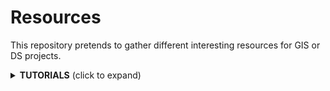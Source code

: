 # Resources
This repository pretends to gather different interesting resources for GIS or DS projects.

<details>
  <summary><b>TUTORIALS</b> (click to expand)</summary>

<!-- toc -->
| Nº  | Topic                   |Title                                     |Description |
| --: | :----------------------- |:----------------------------------------|:-------------|
|   1 | General Cartography |[How to make a beautiful map - Boris Müller](https://medium.com/@borism/how-to-make-a-beautiful-map-6d6776a20a48)|General tips about projections, tools, data, typography...|
|   2 | Relief maps |[Shaded Relief Tutorials](http://www.shadedrelief.com/tutorials.html)|Different tutorials about making shaded relief maps |
|   3 | Relief maps |[Relief Shading](http://www.reliefshading.com/)|Relief shadding tips. Last update 2014, I think|
|   2 | Relief maps |[Shaded Relief Tutorials](http://www.shadedrelief.com/tutorials.html)|Different tutorials about making shaded relief maps |
|   2 | Relief maps |[Shaded Relief Tutorials](http://www.shadedrelief.com/tutorials.html)|Relief shadding tips. Last update 2014, I think|
<!-- tocstop -->

</details>
